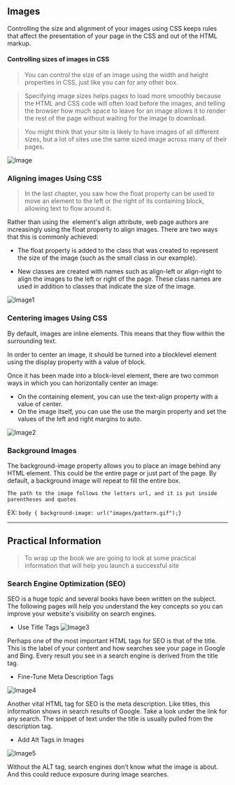 ## Images

Controlling the size and alignment of your images using CSS keeps rules that affect the presentation of your page in the CSS and out of the HTML markup.


#### Controlling sizes of images in CSS

> You can control the size of an
image using the width and
height properties in CSS, just
like you can for any other box.

> Specifying image sizes helps
pages to load more smoothly
because the HTML and CSS
code will often load before the
images, and telling the browser
how much space to leave for an
image allows it to render the rest
of the page without waiting for
the image to download.

> You might think that your site
is likely to have images of all
different sizes, but a lot of sites
use the same sized image across
many of their pages.

![Image](https://static.javatpoint.com/csspages/images/how-to-change-image-size-in-css1.png)


### Aligning images Using CSS

> In the last chapter, you saw how
the float property can be used
to move an element to the left or
the right of its containing block,
allowing text to flow around it.

Rather than using the <img>
element's align attribute, web
page authors are increasingly
using the float property to align
images. There are two ways that
this is commonly achieved:

- The float property is added
to the class that was created to
represent the size of the image
(such as the small class in our
example).

- New classes are created with
names such as align-left or
align-right to align the images
to the left or right of the page.
These class names are used in
addition to classes that indicate
the size of the image.

![Image1](https://static.javatpoint.com/csspages/images/how-to-align-images-in-css.png)

### Centering images Using CSS

By default, images are inline
elements. This means that they
flow within the surrounding text.

In order to center an image, it
should be turned into a blocklevel element using the display
property with a value of block.

Once it has been made into a
block-level element, there are
two common ways in which you
can horizontally center an image:

- On the containing element,
you can use the text-align
property with a value of center.
- On the image itself, you can
use the use the margin property
and set the values of the left and
right margins to auto.

![Image2](https://www.designpieces.com/wp-content/uploads/2012/12/container-img.jpg)


### Background Images

The background-image
property allows you to place
an image behind any HTML
element. This could be the entire
page or just part of the page. By
default, a background image will
repeat to fill the entire box.

`The path to the image follows
the letters url, and it is put
inside parentheses and quotes`

EX:
`body {
background-image: url("images/pattern.gif");}`

----------------------------------------------------------------------------------------------------------------------


## Practical Information

>To wrap up the book we are going to look
>at some practical information that will
>help you launch a successful site


### Search Engine Optimization (SEO)

SEO is a huge topic and several books have been written on the subject.
The following pages will help you understand the key concepts so you can
improve your website's visibility on search engines.



- Use Title Tags
![Image3](https://www.greengeeks.com/blog/wp-content/uploads/2018/11/title-tags.jpg)

Perhaps one of the most important HTML tags for SEO is that of the title. This is the label of your content and how searches see your page in Google and Bing. Every result you see in a search engine is derived from the title tag.

- Fine-Tune Meta Description Tags

![Image4](https://www.greengeeks.com/blog/wp-content/uploads/2018/11/meta-description.jpg)

Another vital HTML tag for SEO is the meta description. Like titles, this information shows in search results of Google. Take a look under the link for any search. The snippet of text under the title is usually pulled from the description tag.

- Add Alt Tags in Images

![Image5](https://www.greengeeks.com/blog/wp-content/uploads/2018/11/alt-tag.jpg)

Without the ALT tag, search engines don’t know what the image is about. And this could reduce exposure during image searches.